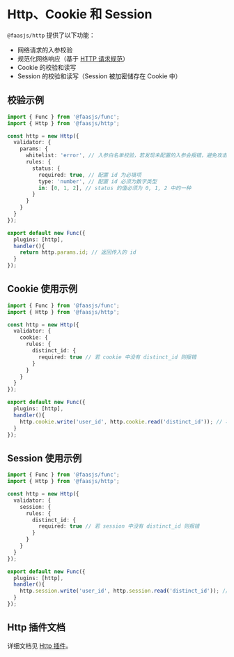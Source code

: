 # Http、Cookie 和 Session

`@faasjs/http` 提供了以下功能：

- 网络请求的入参校验
- 规范化网络响应（基于 [HTTP 请求规范](/zh/guide/excel/request-spec.html)）
- Cookie 的校验和读写
- Session 的校验和读写（Session 被加密储存在 Cookie 中）

## 校验示例

```typescript
import { Func } from '@faasjs/func';
import { Http } from '@faasjs/http';

const http = new Http({
  validator: {
    params: {
      whitelist: 'error', // 入参白名单校验，若发现未配置的入参会报错，避免攻击
      rules: {
        status: {
          required: true, // 配置 id 为必填项
          type: 'number', // 配置 id 必须为数字类型
          in: [0, 1, 2], // status 的值必须为 0, 1, 2 中的一种
        }
      }
    }
  }
});

export default new Func({
  plugins: [http],
  handler(){
    return http.params.id; // 返回传入的 id
  }
});
```

## Cookie 使用示例

```typescript
import { Func } from '@faasjs/func';
import { Http } from '@faasjs/http';

const http = new Http({
  validator: {
    cookie: {
      rules: {
        distinct_id: {
          required: true // 若 cookie 中没有 distinct_id 则报错
        }
      }
    }
  }
});

export default new Func({
  plugins: [http],
  handler(){
    http.cookie.write('user_id', http.cookie.read('distinct_id')); // 将 cookie 中的 distinct_id 写入为 user_id
  }
});
```

## Session 使用示例

```typescript
import { Func } from '@faasjs/func';
import { Http } from '@faasjs/http';

const http = new Http({
  validator: {
    session: {
      rules: {
        distinct_id: {
          required: true // 若 session 中没有 distinct_id 则报错
        }
      }
    }
  }
});

export default new Func({
  plugins: [http],
  handler(){
    http.session.write('user_id', http.session.read('distinct_id')); // 将 session 中的 distinct_id 写入为 user_id
  }
});
```

## Http 插件文档

详细文档见 [Http 插件](https://faasjs.com/doc/http/)。
